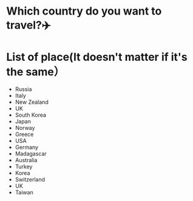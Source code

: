 # Which country do you want to travel?✈️

# List of place(It doesn't matter if it's the same）
- Russia
- Italy
- New Zealand
- UK
- South Korea
- Japan
- Norway
- Greece
- USA
- Germany
- Madagascar
- Australia
- Turkey
- Korea
- Switzerland
- UK
- Taiwan

